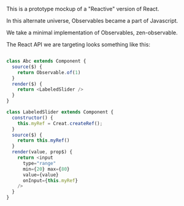 This is a prototype mockup of a "Reactive" version of React.

In this alternate universe, Observables became a part of Javascript.

We take a minimal implementation of Observables, zen-observable.

The React API we are targeting looks something like this:

```js

class Abc extends Component {
  source($) {
    return Observable.of(1)
  }
  render($) {
    return <LabeledSlider />
  }
}

class LabeledSlider extends Component {
  constructor() {
    this.myRef = Creat.createRef();
  }
  source($) {
    return this.myRef()
  }
  render(value, prop$) {
    return <input 
      type="range" 
      min={20} max={80} 
      value={value} 
      onInput={this.myRef} 
    />
  }
}

```